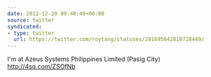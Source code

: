 ```yaml
---
date: 2012-12-20 09:40:49+00:00
source: twitter
syndicated:
- type: twitter
  url: https://twitter.com/roytang/statuses/281695642810728449/
---
```


I'm at Azeus Systems Philippines Limited (Pasig City) http://4sq.com/ZSOfNb